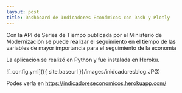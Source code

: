 ```yaml
---
layout: post
title: Dashboard de Indicadores Económicos con Dash y Plotly
---
```


Con la API de Series de Tiempo publicada por el Ministerio de Modernización se puede realizar el seguimiento en el tiempo de las variables de mayor importancia para el seguimiento de la economía

La aplicación se realizó en Python y fue instalada en Heroku.

![_config.yml]({{ site.baseurl }}/images/inidcadoresblog.JPG)

Podes verla en https://indicadoreseconomicos.herokuapp.com/
